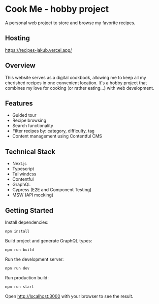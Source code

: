 # Cook Me - hobby project

A personal web project to store and browse my favorite recipes.

## Hosting

https://recipes-jakub.vercel.app/

## Overview

This website serves as a digital cookbook, allowing me to keep all my cherished recipes in one convenient location. It's a hobby project that combines my love for cooking (or rather eating...) with web development.

## Features

- Guided tour
- Recipe browsing
- Search functionality
- Filter recipes by: category, difficulty, tag
- Content management using Contentful CMS

## Technical Stack

- Next.js
- Typescript
- Tailwindcss
- Contentful
- GraphQL
- Cypress (E2E and Component Testing)
- MSW (API mocking)

## Getting Started

Install dependencies:

```bash
npm install
```

Build project and generate GraphQL types:

```bash
npm run build
```

Run the development server:

```bash
npm run dev
```

Run production build:

```bash
npm run start
```

Open [http://localhost:3000](http://localhost:3000) with your browser to see the result.
